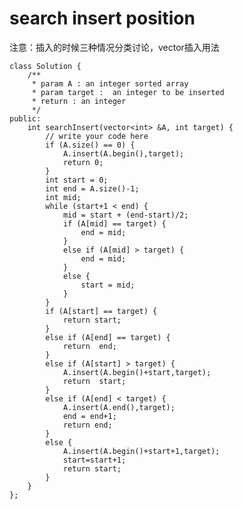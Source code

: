 # search insert position


注意：插入的时候三种情况分类讨论，vector插入用法

	class Solution {
	    /**
	     * param A : an integer sorted array
	     * param target :  an integer to be inserted
	     * return : an integer
	     */
	public:
	    int searchInsert(vector<int> &A, int target) {
	        // write your code here
	        if (A.size() == 0) {
	            A.insert(A.begin(),target);
	            return 0;
	        }
	        int start = 0;
	        int end = A.size()-1;
	        int mid;
	        while (start+1 < end) {
	            mid = start + (end-start)/2;
	            if (A[mid] == target) {
	                end = mid;
	            }
	            else if (A[mid] > target) {
	                end = mid;
	            }
	            else {
	                start = mid;
	            }
	        }
	        if (A[start] == target) {
	            return start;
	        }
	        else if (A[end] == target) {
	            return  end;
	        }
	        else if (A[start] > target) {
	            A.insert(A.begin()+start,target);
	            return  start;
	        }
	        else if (A[end] < target) {
	            A.insert(A.end(),target);
	            end = end+1;
	            return end;
	        }
	        else {
	            A.insert(A.begin()+start+1,target);
	            start=start+1;
	            return start;
	        }
	    }
	};
